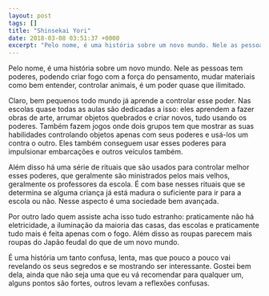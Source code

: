 ```yaml
---
layout: post
tags: []
title: "Shinsekai Yori"
date: 2018-03-08 03:51:37 +0000
excerpt: "Pelo nome, é uma história sobre um novo mundo. Nele as pessoas tem poderes, podendo criar fogo com a força do pensamento, mudar materiais..."
---
```


Pelo nome, é uma história sobre um novo mundo. Nele as pessoas tem poderes, podendo criar fogo com a força do pensamento, mudar materiais como bem entender, controlar animais, é um poder quase que ilimitado.

Claro, bem pequenos todo mundo já aprende a controlar esse poder. Nas escolas quase todas as aulas são dedicadas a isso: eles aprendem a fazer obras de arte, arrumar objetos quebrados e criar novos, tudo usando os poderes. Também fazem jogos onde dois grupos tem que mostrar as suas habilidades controlando objetos apenas com seus poderes e usá-los um contra o outro. Eles também conseguem usar esses poderes para impulsionar embarcações e outros veículos também.

Além disso há uma série de rituais que são usados para controlar melhor esses poderes, que geralmente são ministrados pelos mais velhos, geralmente os professores da escola. É com base nesses rituais que se determina se alguma criança já está madura o suficiente para ir para a escola ou não. Nesse aspecto é uma sociedade bem avançada.

Por outro lado quem assiste acha isso tudo estranho: praticamente não há eletricidade, a iluminação da maioria das casas, das escolas e praticamente tudo mais é feita apenas com o fogo. Além disso as roupas parecem mais roupas do Japão feudal do que de um novo mundo.

É uma história um tanto confusa, lenta, mas que pouco a pouco vai revelando os seus segredos e se mostrando ser interessante. Gostei bem dela, ainda que não seja uma que eu vá recomendar para qualquer um, alguns pontos são fortes, outros levam a reflexões confusas.